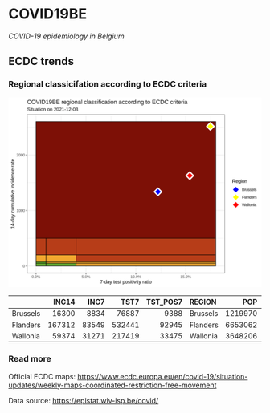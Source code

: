 
# COVID19BE

*COVID-19 epidemiology in Belgium*

## ECDC trends

### Regional classicifation according to ECDC criteria

![](COVID9BE-ecdc-trend.png)

|          |  INC14 |  INC7 |   TST7 | TST\_POS7 | REGION   |     POP | INC14\_RT |       PR7 |          GR |
| :------- | -----: | ----: | -----: | --------: | :------- | ------: | --------: | --------: | ----------: |
| Brussels |  16300 |  8834 |  76887 |      9388 | Brussels | 1219970 |  1336.098 | 0.1221013 |   0.1832306 |
| Flanders | 167312 | 83549 | 532441 |     92945 | Flanders | 6653062 |  2514.812 | 0.1745639 | \-0.0025548 |
| Wallonia |  59374 | 31271 | 217419 |     33475 | Wallonia | 3648206 |  1627.485 | 0.1539654 |   0.1127282 |

### Read more

Official ECDC maps:
<https://www.ecdc.europa.eu/en/covid-19/situation-updates/weekly-maps-coordinated-restriction-free-movement>

Data source: <https://epistat.wiv-isp.be/covid/>
